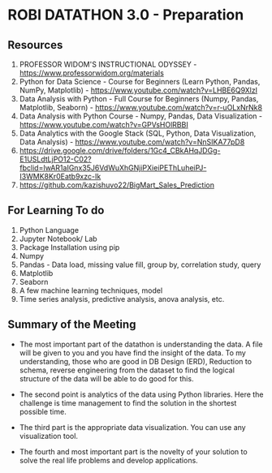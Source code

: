 # ROBI DATATHON 3.0 - Preparation

## Resources
1. PROFESSOR WIDOM'S INSTRUCTIONAL ODYSSEY - https://www.professorwidom.org/materials
2. Python for Data Science - Course for Beginners (Learn Python, Pandas, NumPy, Matplotlib) - https://www.youtube.com/watch?v=LHBE6Q9XlzI
3. Data Analysis with Python - Full Course for Beginners (Numpy, Pandas, Matplotlib, Seaborn) - https://www.youtube.com/watch?v=r-uOLxNrNk8
4. Data Analysis with Python Course - Numpy, Pandas, Data Visualization - https://www.youtube.com/watch?v=GPVsHOlRBBI
5. Data Analytics with the Google Stack (SQL, Python, Data Visualization, Data Analysis) - https://www.youtube.com/watch?v=NnSIKA77pD8
6. https://drive.google.com/drive/folders/1Gc4_CBkAHqJDGg-E1USLdtLjPO12-C02?fbclid=IwAR1aIGnx35J6VdWuXhGNjiPXieiPEThLuheiPJ-I3WMK8Kr0Eatb9xzc-Ik
7. https://github.com/kazishuvo22/BigMart_Sales_Prediction

## For Learning To do
1. Python Language
2. Jupyter Notebook/ Lab
3. Package Installation using pip
4. Numpy
5. Pandas - Data load, missing value fill, group by, correlation study, query
6. Matplotlib
7. Seaborn
8. A few machine learning techniques, model
9. Time series analysis, predictive analysis, anova analysis, etc.

## Summary of the Meeting
* The most important part of the datathon is understanding the data. A file will be given to you and you have find the insight of the data. To my understanding, those who are good in DB Design (ERD), Reduction to schema, reverse engineering from the dataset to find the logical structure of the data will be able to do good for this.

* The second point is analytics of the data using Python libraries. Here the challenge is time management to find the solution in the shortest possible time.

* The third part is the appropriate data visualization. You can use any visualization tool.

* The fourth and most important part is the novelty of your solution to solve the real life problems and develop applications.